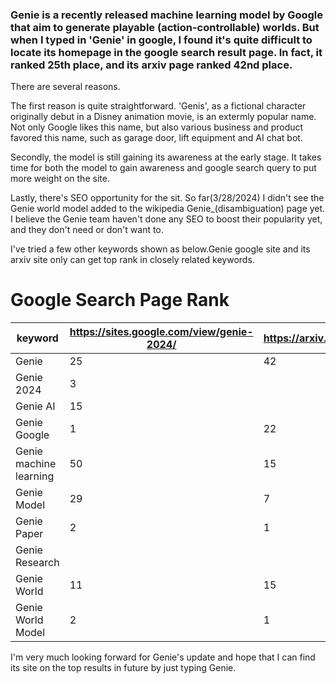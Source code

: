 ### Genie is a recently released machine learning model by Google that aim to generate playable (action-controllable) worlds. But when I typed in 'Genie' in google, I found it's quite difficult to locate its homepage in the google search result page. In fact, it ranked 25th place, and its arxiv page ranked 42nd place. 

There are several reasons.

  The first reason is quite straightforward. 'Genis', as a fictional character originally debut in a Disney animation movie, is an extermly popular name. Not only Google likes this name, but also various business and product favored this name, such as garage door, lift equipment and AI chat bot. 
  
  Secondly, the model is still gaining its awareness at the early stage. It takes time for both the model to gain awareness and google search query to put more weight on the site.
  
  Lastly, there's SEO opportunity for the sit. So far(3/28/2024) I didn't see the Genie world model added to the wikipedia Genie_(disambiguation) page yet. I believe the Genie team haven't done any SEO to boost their popularity yet, and they don't need or don't want to.

I've tried a few other keywords shown as below.Genie google site and its arxiv site only can get top rank in closely related keywords.

# Google Search Page Rank
| keyword                | https://sites.google.com/view/genie-2024/ | https://arxiv.org/abs/2402.15391 | https://arxiv.org/html/2402.15391v1 | top rank |
|------------------------|-------------------------------------------|----------------------------------|-------------------------------------|----------|
| Genie                  | 25                                        | 42                               |                                     | 25       |
| Genie 2024             | 3                                         |                                  |                                     | 3        |
| Genie AI               | 15                                        |                                  |                                     | 15       |
| Genie Google           | 1                                         | 22                               | 12                                  | 1        |
| Genie machine learning | 50                                        | 15                               | 9                                   | 9        |
| Genie Model            | 29                                        | 7                                |                                     | 7        |
| Genie Paper            | 2                                         | 1                                | 3                                   | 1        |
| Genie Research         |                                           |                                  | 15                                  | 15       |
| Genie World            | 11                                        | 15                               | 35                                  | 11       |
| Genie World Model      | 2                                         | 1                                | 15                                  | 1        |


I'm very much looking forward for Genie's update and hope that I can find its site on the top results in future by just typing Genie.
